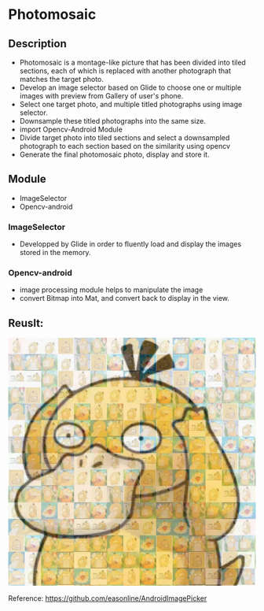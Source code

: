 # Photomosaic
## Description
+ Photomosaic is a montage-like picture that has been divided into tiled sections, each of which is replaced with another photograph that matches the target photo. 
+ Develop an image selector based on Glide to choose one or multiple images with preview from Gallery of user's phone. 
+ Select one target photo, and multiple titled photographs using image selector. 
+ Downsample these titled photographs into the same size. 
+ import Opencv-Android Module
+ Divide target photo into tiled sections and select a downsampled photograph to each section based on the similarity using opencv
+ Generate the final photomosaic photo, display and store it.

## Module
* ImageSelector
* Opencv-android

### ImageSelector
* Developped by Glide in order to fluently load and display the images stored in the memory.

### Opencv-android
* image processing module helps to manipulate the image
* convert Bitmap into Mat, and convert back to display in the view.

## Reuslt:

![Psyduck](https://github.com/yushi12138/resourcesOL/blob/master/BlogImages/Photomosaic/duck.jpg?raw=true "Logo Title Text 1")

Reference:
https://github.com/easonline/AndroidImagePicker
